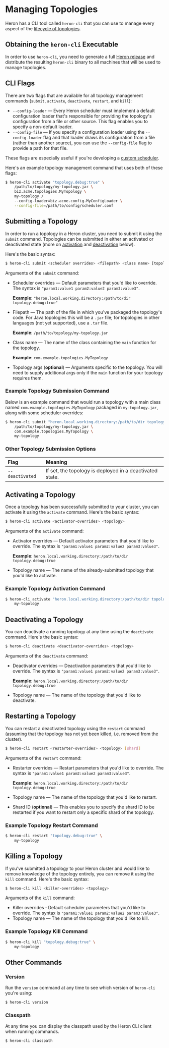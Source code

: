 # Managing Topologies

Heron has a CLI tool called `heron-cli` that you can use to manage every aspect
of the [lifecycle of
topologies](../concepts/topologies.html#topology-lifecycle).

## Obtaining the `heron-cli` Executable

In order to use `heron-cli`, you need to generate a full [Heron
release](release.html) and distribute the resulting `heron-cli` binary to all
machines that will be used to manage topologies.

## CLI Flags

There are two flags that are available for all topology management commands
(`submit`, `activate`, `deactivate`, `restart`, and `kill`):

* `--config-loader` &mdash; Every Heron scheduler must implement a
  default configuration loader that's responsible for providing the topology's
  configuration from a file or other source. This flag enables you to specify a
  non-default loader.
* `--config-file` &mdash; If you specify a configuration loader using the
  `--config-loader` flag and that loader draws its configuration from a file
  (rather than another source), you can use the `--config-file` flag to provide
  a path for that file.

These flags are especially useful if you're developing a [custom
scheduler](../contributors/custom-scheduler.html).

Here's an example topology management command that uses both of these flags:

```bash
$ heron-cli activate "topology.debug:true" \
    /path/to/topology/my-topology.jar \
    biz.acme.topologies.MyTopology \
    my-topology /
    --config-loader=biz.acme.config.MyConfigLoader \
    --config-file=/path/to/config/scheduler.conf
```

## Submitting a Topology

In order to run a topology in a Heron cluster, you need to submit it using the
`submit` command. Topologies can be submitted in either an activated or
deactivated state (more on [activation](#activating-a-topology) and
[deactivation](#deactivating-a-topology) below).

Here's the basic syntax:

```bash
$ heron-cli submit <scheduler overrides> <filepath> <class name> [topology args]
```

Arguments of the `submit` command:

* Scheduler overrides &mdash; Default parameters that you'd like to override.
  The syntax is `"param1:value1 param2:value2 param3:value3"`.

  **Example**: `"heron.local.working.directory:/path/to/dir
  topology.debug:true"`

* Filepath &mdash; The path of the file in which you've packaged the
  topology's code. For Java topologies this will be a `.jar` file; for
  topologies in other languages (not yet supported), use a `.tar` file.

  **Example**: `/path/to/topology/my-topology.jar`

* Class name &mdash; The name of the class containing the `main` function
  for the topology.

  **Example**: `com.example.topologies.MyTopology`

* Topology args (**optional**) &mdash; Arguments specific to the topology.
  You will need to supply additional args only if the `main` function for your
  topology requires them.

### Example Topology Submission Command

Below is an example command that would run a topology with a main class named
`com.example.topologies.MyTopology` packaged in `my-topology.jar`, along with
some scheduler overrides:

```bash
$ heron-cli submit "heron.local.working.directory:/path/to/dir topology.debug:true" \
    /path/to/topology/my-topology.jar \
    com.example.topologies.MyTopology \
    my-topology
```

### Other Topology Submission Options

Flag | Meaning
:--- | :------
`--deactivated` | If set, the topology is deployed in a deactivated state.

## Activating a Topology

Once a topology has been successfully submitted to your cluster, you can
activate it using the `activate` command. Here's the basic syntax:

```bash
$ heron-cli activate <activator-overrides> <topology>
```

Arguments of the `activate` command:

* Activator overrides &mdash; Default activator parameters that you'd like to
  override. The syntax is `"param1:value1 param2:value2 param3:value3"`.

  **Example**: `heron.local.working.directory:/path/to/dir topology.debug:true`

* Topology name  &mdash; The name of the already-submitted topology that you'd
  like to activate.

### Example Topology Activation Command

```bash
$ heron-cli activate "heron.local.working.directory:/path/to/dir topology.debug:true"  \
    my-topology
```

## Deactivating a Topology

You can deactivate a running topology at any time using the `deactivate`
command. Here's the basic syntax:

```bash
$ heron-cli deactivate <deactivator-overrides> <topology>
```

Arguments of the `deactivate` command:

* Deactivator overrides &mdash; Deactivation parameters that you'd like to
  override. The syntax is `"param1:value1 param2:value2 param3:value3"`.

  **Example**: `heron.local.working.directory:/path/to/dir topology.debug:true`

* Topology name &mdash; The name of the topology that you'd like to deactivate.

## Restarting a Topology

You can restart a deactivated topology using the `restart` command (assuming
that the topology has not yet been killed, i.e. removed from the cluster).

```bash
$ heron-cli restart <restarter-overrides> <topology> [shard]
```

Arguments of the `restart` command:

* Restarter overrides &mdash; Restart parameters that you'd like to override.
  The syntax is `"param1:value1 param2:value2 param3:value3"`.

  **Example**: `heron.local.working.directory:/path/to/dir topology.debug:true`

* Topology name &mdash; The name of the topology that you'd like to restart.
* Shard ID (**optional**) &mdash; This enables you to specify the shard ID to be
  restarted if you want to restart only a specific shard of the topology.

### Example Topology Restart Command

```bash
$ heron-cli restart "topology.debug:true" \
    my-topology
```

## Killing a Topology

If you've submitted a topology to your Heron cluster and would like to remove
knowledge of the topology entirely, you can remove it using the `kill` command.
Here's the basic syntax:

```bash
$ heron-cli kill <killer-overrides> <topology>
```

Arguments of the `kill` command:

* Killer overrides &dash; Default scheduler parameters that you'd like to
  override. The syntax is `"param1:value1 param2:value2 param3:value3"`.
* Topology name &mdash; The name of the topology that you'd like to kill.

### Example Topology Kill Command

```bash
$ heron-cli kill "topology.debug:true" \
    my-topology
```

## Other Commands

### Version

Run the `version` command at any time to see which version of `heron-cli` you're
using:

```bash
$ heron-cli version
```

### Classpath

At any time you can display the classpath used by the Heron CLI client when
running commands.

```bash
$ heron-cli classpath
```
